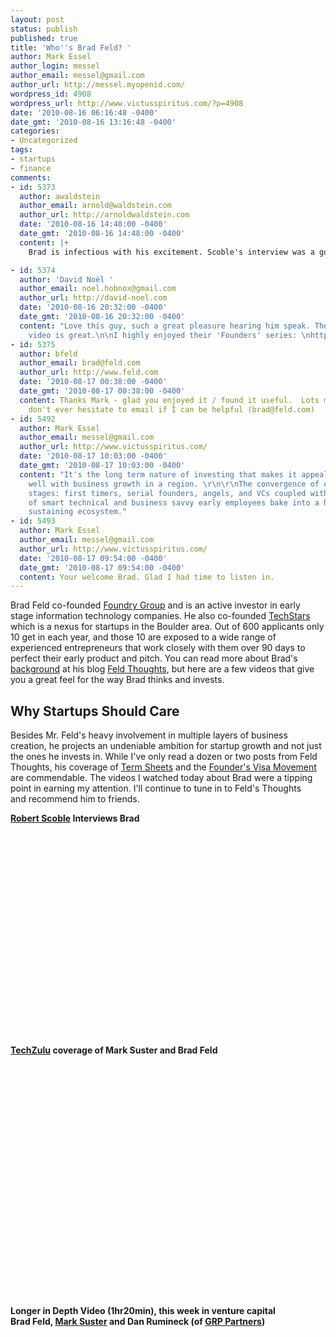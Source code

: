 ```yaml
---
layout: post
status: publish
published: true
title: 'Who''s Brad Feld? '
author: Mark Essel
author_login: messel
author_email: messel@gmail.com
author_url: http://messel.myopenid.com/
wordpress_id: 4908
wordpress_url: http://www.victusspiritus.com/?p=4908
date: '2010-08-16 06:16:48 -0400'
date_gmt: '2010-08-16 13:16:48 -0400'
categories:
- Uncategorized
tags:
- startups
- finance
comments:
- id: 5373
  author: awaldstein
  author_email: arnold@waldstein.com
  author_url: http://arnoldwaldstein.com
  date: '2010-08-16 14:48:00 -0400'
  date_gmt: '2010-08-16 14:48:00 -0400'
  content: |+
    Brad is infectious with his excitement. Scoble's interview was a good watch and inspired.

- id: 5374
  author: 'David Noël '
  author_email: noel.hobnox@gmail.com
  author_url: http://david-noel.com
  date: '2010-08-16 20:32:00 -0400'
  date_gmt: '2010-08-16 20:32:00 -0400'
  content: "Love this guy, such a great pleasure hearing him speak. The TechStars
    video is great.\n\nI highly enjoyed their 'Founders' series: \nhttp://david-noel.com/search/techstars"
- id: 5375
  author: bfeld
  author_email: brad@feld.com
  author_url: http://www.feld.com
  date: '2010-08-17 00:38:00 -0400'
  date_gmt: '2010-08-17 00:38:00 -0400'
  content: Thanks Mark - glad you enjoyed it / found it useful.  Lots more coming.  And
    don't ever hesitate to email if I can be helpful (brad@feld.com)
- id: 5492
  author: Mark Essel
  author_email: messel@gmail.com
  author_url: http://www.victusspiritus.com/
  date: '2010-08-17 10:03:00 -0400'
  date_gmt: '2010-08-17 10:03:00 -0400'
  content: "It's the long term nature of investing that makes it appealing, and pair
    well with business growth in a region. \r\n\r\nThe convergence of entrepreneurial
    stages: first timers, serial founders, angels, and VCs coupled with a pipeline
    of smart technical and business savvy early employees bake into a healthy/self
    sustaining ecosystem."
- id: 5493
  author: Mark Essel
  author_email: messel@gmail.com
  author_url: http://www.victusspiritus.com/
  date: '2010-08-17 09:54:00 -0400'
  date_gmt: '2010-08-17 09:54:00 -0400'
  content: Your welcome Brad. Glad I had time to listen in.
---
```

<p>Brad Feld co-founded <a href="http://www.foundrygroup.com/">Foundry Group</a> and is an active investor in early stage information technology companies. He also co-founded <a href="http://www.techstars.org/">TechStars</a> which is a nexus for startups in the Boulder area. Out of 600 applicants only 10 get in each year, and those 10 are exposed to a wide range of experienced entrepreneurs that work closely with them over 90 days to perfect their early product and pitch. You can read more about Brad's <a href="http://www.feld.com/about">background</a> at his blog <a href="http://www.feld.com/">Feld Thoughts</a>, but here are a few videos that give you a great feel for the way Brad thinks and invests.</p>
<h2>Why Startups Should Care</h2>
<p>Besides Mr. Feld's heavy involvement in multiple layers of business creation, he projects an undeniable ambition for startup growth and not just the ones he invests in. While I've only read a dozen or two posts from Feld Thoughts, his coverage of <a href="http://www.feld.com/wp/archives/tag/term-sheet">Term Sheets</a> and the <a href="http://www.feld.com/wp/archives/tag/startup-visa">Founder's Visa Movement</a> are commendable. The videos I watched today about Brad were a tipping point in earning my attention. I'll continue to tune in to Feld's Thoughts and recommend him to friends.</p>
<p><strong><a href="http://scobleizer.com">Robert Scoble</a></strong><strong> Interviews Brad</strong><br />
<object classid="clsid:d27cdb6e-ae6d-11cf-96b8-444553540000" width="560" height="340" codebase="http://download.macromedia.com/pub/shockwave/cabs/flash/swflash.cab#version=6,0,40,0"><param name="allowFullScreen" value="true" /><param name="allowscriptaccess" value="always" /><param name="src" value="http://www.youtube.com/v/R5EImm5SxIY?fs=1&amp;hl=en_US" /><param name="allowfullscreen" value="true" /><embed type="application/x-shockwave-flash" width="560" height="340" src="http://www.youtube.com/v/R5EImm5SxIY?fs=1&amp;hl=en_US" allowscriptaccess="always" allowfullscreen="true"></embed></object></p>
<p><strong><a href="http://www.techzulu.com/techclusive-launchpad-la-opens-their-doors-to-techzulu.html">TechZulu</a> coverage of Mark Suster and Brad Feld</strong><br />
<object id="utv180823" classid="clsid:d27cdb6e-ae6d-11cf-96b8-444553540000" width="480" height="386" codebase="http://download.macromedia.com/pub/shockwave/cabs/flash/swflash.cab#version=6,0,40,0"><param name="name" value="utv_n_531402" /><param name="flashvars" value="autoplay=false&amp;locale=en_US" /><param name="allowfullscreen" value="true" /><param name="allowscriptaccess" value="always" /><param name="src" value="http://www.ustream.tv/flash/video/8868562" /><embed id="utv180823" type="application/x-shockwave-flash" width="480" height="386" src="http://www.ustream.tv/flash/video/8868562" allowscriptaccess="always" allowfullscreen="true" flashvars="autoplay=false&amp;locale=en_US" name="utv_n_531402"></embed></object></p>
<p><strong>Longer in Depth Video (1hr20min), this week in venture capital<br />
Brad Feld, <a href="http://www.bothsidesofthetable.com/">Mark Suster</a> and Dan Rumineck (of <a href="http://www.grpvc.com/">GRP Partners</a>)</strong><br />
<object classid="clsid:d27cdb6e-ae6d-11cf-96b8-444553540000" width="560" height="340" codebase="http://download.macromedia.com/pub/shockwave/cabs/flash/swflash.cab#version=6,0,40,0"><param name="allowFullScreen" value="true" /><param name="allowscriptaccess" value="always" /><param name="src" value="http://www.youtube.com/v/agTpgSAmHiI?fs=1&amp;hl=en_US" /><param name="allowfullscreen" value="true" /><embed type="application/x-shockwave-flash" width="560" height="340" src="http://www.youtube.com/v/agTpgSAmHiI?fs=1&amp;hl=en_US" allowscriptaccess="always" allowfullscreen="true"></embed></object></p>
